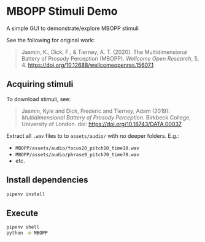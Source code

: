 # MBOPP Stimuli Demo
A simple GUI to demonstrate/explore MBOPP stimuli

See the following for original work:
> Jasmin, K., Dick, F., & Tierney, A. T. (2020). The Multidimensional Battery of Prosody Perception (MBOPP). *Wellcome Open Research*, 5, 4. https://doi.org/10.12688/wellcomeopenres.15607.1

## Acquiring stimuli
To download stimuli, see:
> Jasmin, Kyle and Dick, Frederic and Tierney, Adam (2019): *Multidimensional Battery of Prosody Perception*. Birkbeck College, University of London. doi: https://doi.org/10.18743/DATA.00037

Extract all `.wav` files to to `assets/audio/` with no deeper folders. E.g.:
* `MBOPP/assets/audio/focus20_pitch10_time10.wav`
* `MBOPP/assets/audio/phrase9_pitch70_time70.wav`
* etc.

## Install dependencies
```bash
pipenv install
```

## Execute
```bash
pipenv shell
python -m MBOPP
```
